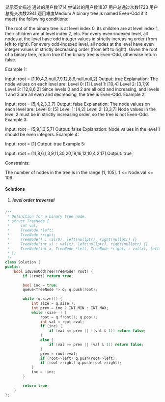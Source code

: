  显示英文描述 
通过的用户数1714
尝试过的用户数1837
用户总通过次数1723
用户总提交次数2941
题目难度Medium
A binary tree is named Even-Odd if it meets the following conditions:

The root of the binary tree is at level index 0, its children are at level index 1, their children are at level index 2, etc.
For every even-indexed level, all nodes at the level have odd integer values in strictly increasing order (from left to right).
For every odd-indexed level, all nodes at the level have even integer values in strictly decreasing order (from left to right).
Given the root of a binary tree, return true if the binary tree is Even-Odd, otherwise return false.

 

Example 1:



Input: root = [1,10,4,3,null,7,9,12,8,6,null,null,2]
Output: true
Explanation: The node values on each level are:
Level 0: [1]
Level 1: [10,4]
Level 2: [3,7,9]
Level 3: [12,8,6,2]
Since levels 0 and 2 are all odd and increasing, and levels 1 and 3 are all even and decreasing, the tree is Even-Odd.
Example 2:



Input: root = [5,4,2,3,3,7]
Output: false
Explanation: The node values on each level are:
Level 0: [5]
Level 1: [4,2]
Level 2: [3,3,7]
Node values in the level 2 must be in strictly increasing order, so the tree is not Even-Odd.
Example 3:



Input: root = [5,9,1,3,5,7]
Output: false
Explanation: Node values in the level 1 should be even integers.
Example 4:

Input: root = [1]
Output: true
Example 5:

Input: root = [11,8,6,1,3,9,11,30,20,18,16,12,10,4,2,17]
Output: true
 

Constraints:

The number of nodes in the tree is in the range [1, 105].
1 <= Node.val <= 106

#### Solutions

1. ##### level order traversal

```c++
/**
 * Definition for a binary tree node.
 * struct TreeNode {
 *     int val;
 *     TreeNode *left;
 *     TreeNode *right;
 *     TreeNode() : val(0), left(nullptr), right(nullptr) {}
 *     TreeNode(int x) : val(x), left(nullptr), right(nullptr) {}
 *     TreeNode(int x, TreeNode *left, TreeNode *right) : val(x), left(left), right(right) {}
 * };
 */
class Solution {
public:
    bool isEvenOddTree(TreeNode* root) {
        if (!root) return true;
        
        bool inc = true;
        queue<TreeNode *> q; q.push(root);
        
        while (q.size()) {
            int size = q.size();
            int prev = inc ? INT_MIN : INT_MAX;
            while (size--) {
                root = q.front(); q.pop();
                int val = root->val;
                if (inc) {
                    if (val <= prev || !(val & 1)) return false;
                }
                else {
                    if (val >= prev || (val & 1)) return false;
                }
                prev = root->val;
                if (root->left) q.push(root->left);
                if (root->right) q.push(root->right);
            }
            inc = !inc;
        }
        
        return true;
    }
};
```